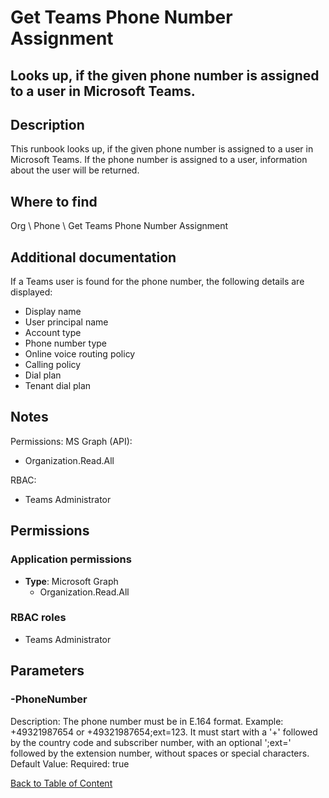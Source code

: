 # Get Teams Phone Number Assignment

## Looks up, if the given phone number is assigned to a user in Microsoft Teams.

## Description
This runbook looks up, if the given phone number is assigned to a user in Microsoft Teams. If the phone number is assigned to a user, information about the user will be returned.

## Where to find
Org \ Phone \ Get Teams Phone Number Assignment

## Additional documentation
If a Teams user is found for the phone number, the following details are displayed:
- Display name
- User principal name
- Account type
- Phone number type
- Online voice routing policy
- Calling policy
- Dial plan
- Tenant dial plan

## Notes
Permissions:
MS Graph (API):
- Organization.Read.All

RBAC:
- Teams Administrator

## Permissions
### Application permissions
- **Type**: Microsoft Graph
  - Organization.Read.All

### RBAC roles
- Teams Administrator


## Parameters
### -PhoneNumber
Description: The phone number must be in E.164 format. Example: +49321987654 or +49321987654;ext=123. It must start with a '+' followed by the country code and subscriber number, with an optional ';ext=' followed by the extension number, without spaces or special characters.
Default Value: 
Required: true


[Back to Table of Content](../../../README.md)

